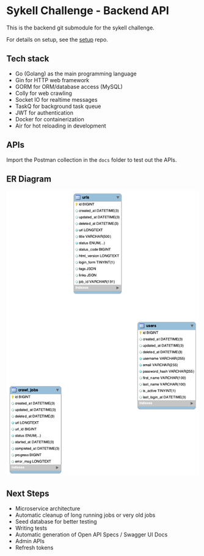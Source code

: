 # Sykell Challenge - Backend API

This is the backend git submodule for the sykell challenge. 

For details on setup, see the [setup](https://github.com/sykell-challenge/setup) repo.

## Tech stack

- Go (Golang) as the main programming language
- Gin for HTTP web framework
- GORM for ORM/database access (MySQL)
- Colly for web crawling
- Socket IO for realtime messages
- TaskQ for background task queue
- JWT for authentication
- Docker for containerization
- Air for hot reloading in development


## APIs

Import the Postman collection in the `docs` folder to test out the APIs.

## ER Diagram

![alt text](<docs/ER Diagram.png>)

## Next Steps

- Microservice architecture
- Automatic cleanup of long running jobs or very old jobs
- Seed database for better testing
- Writing tests
- Automatic generation of Open API Specs / Swagger UI Docs
- Admin APIs
- Refresh tokens